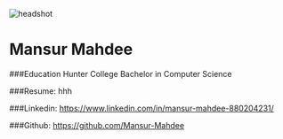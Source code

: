 ![headshot](https://github.com/user-attachments/assets/7d0d663d-2bde-4dae-afb6-2442bb3a9e9b)
# Mansur Mahdee

###Education 
Hunter College
Bachelor in Computer Science

###Resume: hhh

###Linkedin: https://www.linkedin.com/in/mansur-mahdee-880204231/

###Github: https://github.com/Mansur-Mahdee

